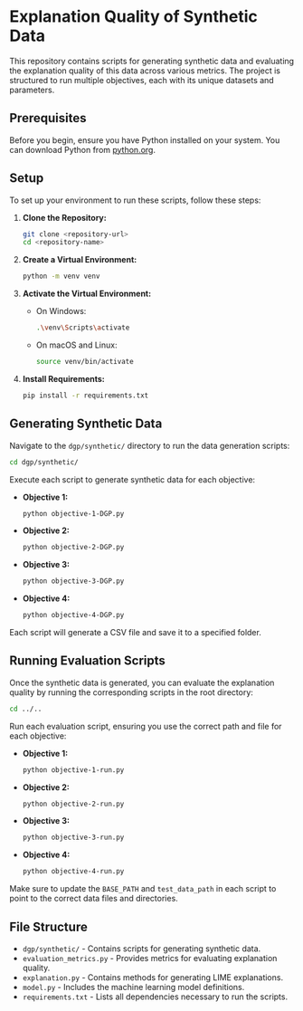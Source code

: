 
# Explanation Quality of Synthetic Data

This repository contains scripts for generating synthetic data and evaluating the explanation quality of this data across various metrics. The project is structured to run multiple objectives, each with its unique datasets and parameters.

## Prerequisites

Before you begin, ensure you have Python installed on your system. You can download Python from [python.org](https://www.python.org/downloads/).

## Setup

To set up your environment to run these scripts, follow these steps:

1. **Clone the Repository:**
   ```bash
   git clone <repository-url>
   cd <repository-name>
   ```

2. **Create a Virtual Environment:**
   ```bash
   python -m venv venv
   ```

3. **Activate the Virtual Environment:**
   - On Windows:
     ```bash
     .\venv\Scripts\activate
     ```
   - On macOS and Linux:
     ```bash
     source venv/bin/activate
     ```

4. **Install Requirements:**
   ```bash
   pip install -r requirements.txt
   ```

## Generating Synthetic Data

Navigate to the `dgp/synthetic/` directory to run the data generation scripts:

```bash
cd dgp/synthetic/
```

Execute each script to generate synthetic data for each objective:

- **Objective 1:**
  ```bash
  python objective-1-DGP.py
  ```
- **Objective 2:**
  ```bash
  python objective-2-DGP.py
  ```
- **Objective 3:**
  ```bash
  python objective-3-DGP.py
  ```
- **Objective 4:**
  ```bash
  python objective-4-DGP.py
  ```

Each script will generate a CSV file and save it to a specified folder.

## Running Evaluation Scripts

Once the synthetic data is generated, you can evaluate the explanation quality by running the corresponding scripts in the root directory:

```bash
cd ../..
```

Run each evaluation script, ensuring you use the correct path and file for each objective:

- **Objective 1:**
  ```bash
  python objective-1-run.py
  ```
- **Objective 2:**
  ```bash
  python objective-2-run.py
  ```
- **Objective 3:**
  ```bash
  python objective-3-run.py
  ```
- **Objective 4:**
  ```bash
  python objective-4-run.py
  ```

Make sure to update the `BASE_PATH` and `test_data_path` in each script to point to the correct data files and directories.

## File Structure

- `dgp/synthetic/` - Contains scripts for generating synthetic data.
- `evaluation_metrics.py` - Provides metrics for evaluating explanation quality.
- `explanation.py` - Contains methods for generating LIME explanations.
- `model.py` - Includes the machine learning model definitions.
- `requirements.txt` - Lists all dependencies necessary to run the scripts.
